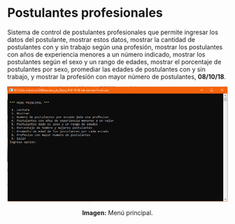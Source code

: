 # Postulantes profesionales
Sistema de control de postulantes profesionales que permite ingresar los datos del postulante, mostrar estos datos, mostrar la cantidad de postulantes con y sin trabajo según una profesión, mostrar los postulantes con años de experiencia menores a un número indicado, mostrar los postulantes según el sexo y un rango de edades, mostrar el porcentaje de postulantes por sexo, promediar las edades de postulantes con y sin trabajo, y mostrar la profesión con mayor número de postulantes, **08/10/18**.

<div align="center">
<img src="media/menu-principal.png">
<p><strong>Imagen:</strong> Menú principal.</p>
</div>
